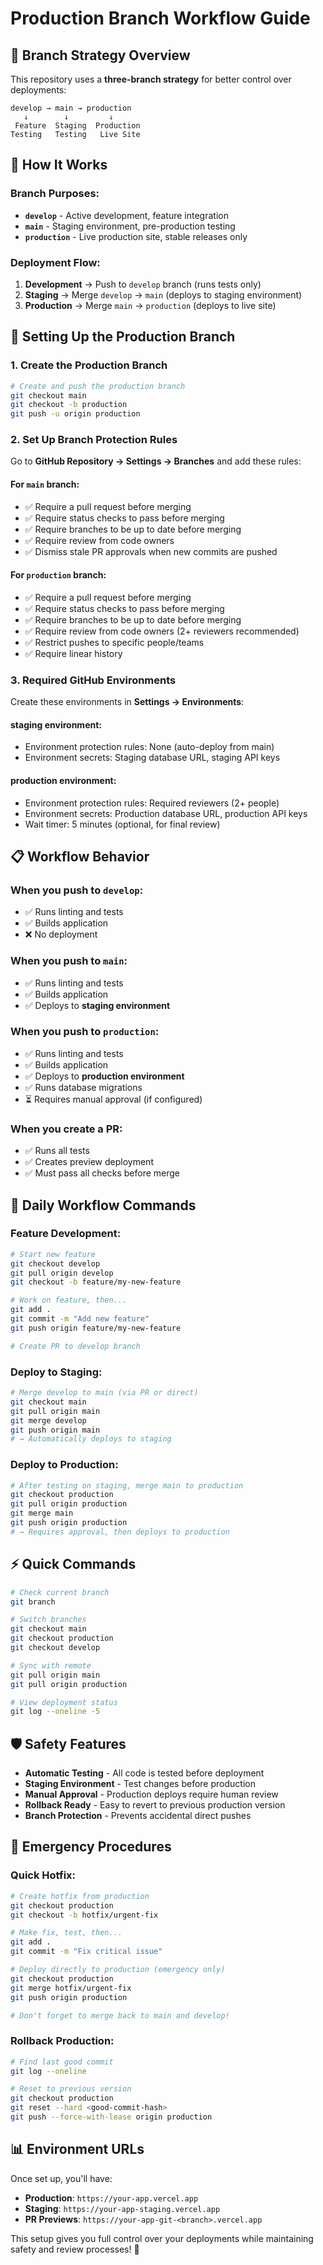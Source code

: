 # Production Branch Workflow Guide

## 🌟 Branch Strategy Overview

This repository uses a **three-branch strategy** for better control over deployments:

```
develop → main → production
   ↓        ↓         ↓
 Feature  Staging  Production
Testing   Testing   Live Site
```

## 🔄 How It Works

### **Branch Purposes:**
- **`develop`** - Active development, feature integration
- **`main`** - Staging environment, pre-production testing
- **`production`** - Live production site, stable releases only

### **Deployment Flow:**
1. **Development** → Push to `develop` branch (runs tests only)
2. **Staging** → Merge `develop` → `main` (deploys to staging environment)
3. **Production** → Merge `main` → `production` (deploys to live site)

## 🚀 Setting Up the Production Branch

### 1. Create the Production Branch
```bash
# Create and push the production branch
git checkout main
git checkout -b production
git push -u origin production
```

### 2. Set Up Branch Protection Rules

Go to **GitHub Repository → Settings → Branches** and add these rules:

#### **For `main` branch:**
- ✅ Require a pull request before merging
- ✅ Require status checks to pass before merging
- ✅ Require branches to be up to date before merging
- ✅ Require review from code owners
- ✅ Dismiss stale PR approvals when new commits are pushed

#### **For `production` branch:**
- ✅ Require a pull request before merging
- ✅ Require status checks to pass before merging
- ✅ Require branches to be up to date before merging
- ✅ Require review from code owners (2+ reviewers recommended)
- ✅ Restrict pushes to specific people/teams
- ✅ Require linear history

### 3. Required GitHub Environments

Create these environments in **Settings → Environments**:

#### **staging** environment:
- Environment protection rules: None (auto-deploy from main)
- Environment secrets: Staging database URL, staging API keys

#### **production** environment:
- Environment protection rules: Required reviewers (2+ people)
- Environment secrets: Production database URL, production API keys
- Wait timer: 5 minutes (optional, for final review)

## 📋 Workflow Behavior

### **When you push to `develop`:**
- ✅ Runs linting and tests
- ✅ Builds application
- ❌ No deployment

### **When you push to `main`:**
- ✅ Runs linting and tests
- ✅ Builds application
- ✅ Deploys to **staging environment**

### **When you push to `production`:**
- ✅ Runs linting and tests
- ✅ Builds application
- ✅ Deploys to **production environment**
- ✅ Runs database migrations
- ⏳ Requires manual approval (if configured)

### **When you create a PR:**
- ✅ Runs all tests
- ✅ Creates preview deployment
- ✅ Must pass all checks before merge

## 🔧 Daily Workflow Commands

### **Feature Development:**
```bash
# Start new feature
git checkout develop
git pull origin develop
git checkout -b feature/my-new-feature

# Work on feature, then...
git add .
git commit -m "Add new feature"
git push origin feature/my-new-feature

# Create PR to develop branch
```

### **Deploy to Staging:**
```bash
# Merge develop to main (via PR or direct)
git checkout main
git pull origin main
git merge develop
git push origin main
# → Automatically deploys to staging
```

### **Deploy to Production:**
```bash
# After testing on staging, merge main to production
git checkout production
git pull origin production
git merge main
git push origin production
# → Requires approval, then deploys to production
```

## ⚡ Quick Commands

```bash
# Check current branch
git branch

# Switch branches
git checkout main
git checkout production
git checkout develop

# Sync with remote
git pull origin main
git pull origin production

# View deployment status
git log --oneline -5
```

## 🛡️ Safety Features

- **Automatic Testing** - All code is tested before deployment
- **Staging Environment** - Test changes before production
- **Manual Approval** - Production deploys require human review
- **Rollback Ready** - Easy to revert to previous production version
- **Branch Protection** - Prevents accidental direct pushes

## 🚨 Emergency Procedures

### **Quick Hotfix:**
```bash
# Create hotfix from production
git checkout production
git checkout -b hotfix/urgent-fix

# Make fix, test, then...
git add .
git commit -m "Fix critical issue"

# Deploy directly to production (emergency only)
git checkout production
git merge hotfix/urgent-fix
git push origin production

# Don't forget to merge back to main and develop!
```

### **Rollback Production:**
```bash
# Find last good commit
git log --oneline

# Reset to previous version
git checkout production
git reset --hard <good-commit-hash>
git push --force-with-lease origin production
```

## 📊 Environment URLs

Once set up, you'll have:
- **Production**: `https://your-app.vercel.app`
- **Staging**: `https://your-app-staging.vercel.app`
- **PR Previews**: `https://your-app-git-<branch>.vercel.app`

This setup gives you full control over your deployments while maintaining safety and review processes! 🎯